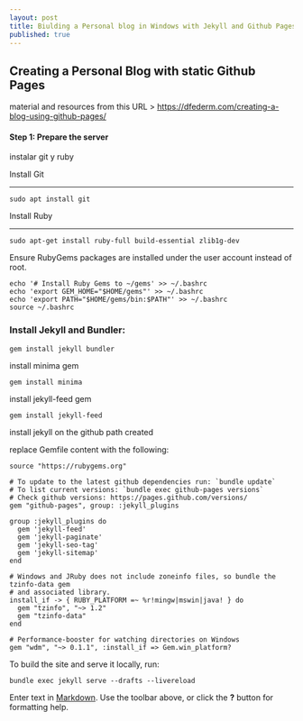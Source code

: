 ```yaml
---
layout: post
title: Biulding a Personal blog in Windows with Jekyll and Github Pages
published: true
---
```

## Creating a Personal Blog with static Github Pages

material and resources from this URL > https://dfederm.com/creating-a-blog-using-github-pages/

#### Step 1: Prepare the server 

instalar git y ruby

Install Git

* * *

`sudo apt install git`

Install Ruby

* * *

`sudo apt-get install ruby-full build-essential zlib1g-dev`

Ensure RubyGems packages are installed under the user account instead of root.

```
echo '# Install Ruby Gems to ~/gems' >> ~/.bashrc
echo 'export GEM_HOME="$HOME/gems"' >> ~/.bashrc
echo 'export PATH="$HOME/gems/bin:$PATH"' >> ~/.bashrc
source ~/.bashrc
```

### Install Jekyll and Bundler:

`gem install jekyll bundler`

install minima gem

`gem install minima`

install jekyll-feed gem

`gem install jekyll-feed`

install jekyll on the github path created

replace Gemfile content with the following:

```
source "https://rubygems.org"

# To update to the latest github dependencies run: `bundle update`
# To list current versions: `bundle exec github-pages versions`
# Check github versions: https://pages.github.com/versions/
gem "github-pages", group: :jekyll_plugins

group :jekyll_plugins do
  gem 'jekyll-feed'
  gem 'jekyll-paginate'
  gem 'jekyll-seo-tag'
  gem 'jekyll-sitemap'
end

# Windows and JRuby does not include zoneinfo files, so bundle the tzinfo-data gem
# and associated library.
install_if -> { RUBY_PLATFORM =~ %r!mingw|mswin|java! } do
  gem "tzinfo", "~> 1.2"
  gem "tzinfo-data"
end

# Performance-booster for watching directories on Windows
gem "wdm", "~> 0.1.1", :install_if => Gem.win_platform?
```

To build the site and serve it locally, run:

`bundle exec jekyll serve --drafts --livereload`

Enter text in [Markdown](http://daringfireball.net/projects/markdown/). Use the toolbar above, or click the **?** button for formatting help.
